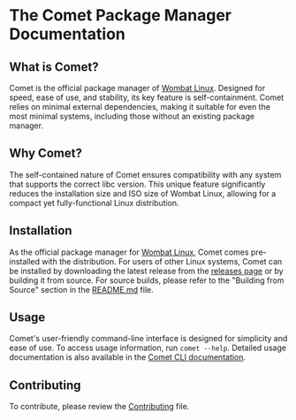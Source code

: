 # The Comet Package Manager Documentation

## What is Comet?
Comet is the official package manager of [Wombat Linux](http://wombatlinux.org). Designed for speed, ease of use, and stability, its key 
feature is self-containment. Comet relies on minimal external dependencies, making it suitable for even the most minimal 
systems, including those without an existing package manager.

## Why Comet?
The self-contained nature of Comet ensures compatibility with any system that supports the correct libc version. This 
unique feature significantly reduces the installation size and ISO size of Wombat Linux, allowing for a compact yet 
fully-functional Linux distribution.

## Installation
As the official package manager for [Wombat Linux](http://wombatlinux.org), Comet comes pre-installed with the 
distribution. For users of other Linux systems, Comet can be installed by downloading the latest release from the 
[releases page](https://github.com/wombatlinux/comet/releases) or by building it from source. For source builds, 
please refer to the "Building from Source" section in the [README.md](../README.md) file.

## Usage
Comet's user-friendly command-line interface is designed for simplicity and ease of use. To access usage information, 
run `comet --help`. Detailed usage documentation is also available in the 
[Comet CLI documentation](../comet-cli/README.md).

## Contributing
To contribute, please review the [Contributing](https://github.com/WombatLinux/comet/CONTRIBUTING.md) file.

